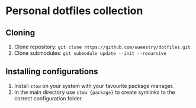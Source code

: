 # Personal dotfiles collection

## Cloning

1. Clone repository: `git clone https://github.com/wueestry/dotfiles.git`
2. Clone submodules: `git submodule update --init --recursive`

## Installing configurations

1. Install `stow` on your system with your favourite package manager.
2. In the main directory use `stow {package}` to create symlinks to the correct configuration folder.
